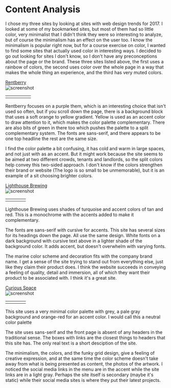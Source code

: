 Content Analysis
===============================

<p>
I chose my three sites by looking at sites with web design trends for 2017.  I looked at some of my bookmarked sites, but most of them had so little color, very minimalist that I didn't think they were so interesting to analyze, but of course the minimalism has an effect on the user too.  I know the minimalism is popular right now, but for a course exercise on color, I wanted to find some sites that actually used color in interesting ways.  I decided to go out looking for sites I don't know, so I don't have any preconceptions about the page or the brand.  These three sites listed above, the first uses a rainbow of colors, the second uses color over the whole page in a way that makes the whole thing an experience, and the third has very muted colors.
</p>

<a href="https://rentberry.com/" target="blank">Rentberry</a> <br>
<img src="img/rentberry.jpg" alt="screenshot">
<table class="color-table">
<tr>
<td><div id="color1"></div></td>
<td><div id="color2"></div></td>
<td><div id="color3"></div></td>
<td><div id="color4"></div></td>
<td><div id="color5"></div></td>
</tr>
</table>
<p>
Rentberry focuses on a purple them, which is an interesting choice that isn't used so often, but if you scroll down the page, there is a background block that uses a soft orange to yellow gradient.  Yellow is used as an accent color to draw attention to it, which makes the color palette complementary.  There are also bits of green in there too which pushes the palette to a split complementary system.
The fonts are sans-serif, and there appears to be one top headline the rest are the same size.
</p>

<p>
I find the color palette a bit confusing, it has cold and warm in large spaces, and not just with as an accent.  But it might work because the site seems to be aimed at two different crowds, tenants and landlords, so the split colors help convey this two-sided approach.  I don't know if the colors strengthen their brand or website (The logo is so small to be unmemorable), but it is an example of a sit choosing brighter colors.
</p>

<a href="http://www.lighthousebrewing.com/" target="blank">Lighthouse Brewing</a><br>
<img src="img/lighthouse.jpg" alt="screenshot">
<table class="color-table">
<tr>
<td><div id="color6"></div></td>
<td><div id="color7"></div></td>
<td><div id="color8"></div></td>
<td><div id="color9"></div></td>
</tr>
</table>


<p>
Lighthouse Brewing uses shades of turquoise and accent colors of tan and red. This is a monochrome with the accents added to make it complementary.
</p>

<p>
The fonts are sans-serif with cursive for accents.  This site has several sizes for its headings down the page.  All use the same design.  White fonts on a dark background with cursive text above in a lighter shade of the background color.  It adds accent, but doesn't overwhelm with varying fonts.
</p>
<p>
The marine color scheme and decoration fits with the company brand name.  I get a sense of the site trying to stand out from everything else, just like they claim their product does. I think the website succeeds in conveying a feeling of quality, detail and immersion, all of which they want their product to be associated with.  I think it's a great site.
</p>

<a href="http://www.curiousspace.com/" target="blank">Curious Space</a><br>
<img src="img/curious.jpg" alt="screenshot">
<table class="color-table">
<tr>
<td><div id="color10"></div></td>
<td><div id="color11"></div></td>
<td><div id="color12"></div></td>
<td><div id="color13"></div></td>
</tr>
</table>

<p>
This site uses a very minimal color palette with grey, a pale gray background and orange-red for an accent color.  I would call this a neutral color palette
</p>
<p>
The site uses sans-serif and the front page is absent of any headers in the traditional sense.  The boxes with links are the closest things to headers that this site has.  The only real text is a short desciption of the site.
</p>
<p>
The minimalism, the colors, and the funky grid design, give a feeling of creative expression, and at the same time the color scheme doesn't take away from what is being presented as content, the photos of the artwork.  I noticed the social media links in the menu are in the accent while the site links are in a light gray.  Perhaps the site itself is secondary (maybe it's static) while their social media sites is where they put their latest projects.

</p>
